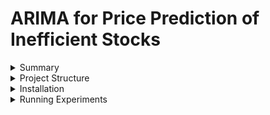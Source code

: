 # ARIMA for Price Prediction of Inefficient Stocks


<details>
  <summary>Summary</summary>
In this short project we applied weak-form market effiency tests to over 3000 Nasdaq listed stocks. For each stock we had daily opening, closing, 
high, and low prices over the past 50 years (depending on the company's status and when it was listed of course).

The four tests we applied were:
    1. Autocorrelation test
    2. Runs test
    3. Augmented Dickey-Fuller test
    4. Variance Ratio test

We saw great heterogeneity in efficiency among stocks, as well as among the tests' abilities to detect inefficiencies (e.g the unit root test deemed 
only around 22% of stocks inefficient, whereas this number was 86% for the variance ratio test). This demonstrates the different ways in which the 
time-series demonstrate non-randomness. After running efficiency tests that tested the null hypothesis that the data were generated by a random walk 
against against various alternatives,  we were then interested in whether arima models could be automically fit to "inefficient" stocks using a grid 
search with cross validation approach.

Due to computational constraints we limited our analysis to 100 randomly sampled stocks.
Generally, the arima models performed rather poorly (see the analysis notebook). We believe key reasons for this were:
    1. Lack of seasonality in our models (this was also a computational limitation)
    2. Complex shapes of the time series' pacfs and acfs

Overall, the results were close to expectation. Potential extensions would include:
    1. Introducing seasonality by moving to SARIMA models
    2. Increasing the sample size.
</details>


<details>
  <summary>Project Structure</summary>
    
- **data**: This folder contains the project's data in CSV format.
- **dev**: This folder contains work in progress
- **pipeline.py**: This file contains our automated time series forecasting training pipeline
- **evaluation.py**: This file contains a script that measures the performance of our models.
</details>


<details>
  <summary>Installation</summary>
We recommed using a virtual environment. Here's how you can set up the environment:

1. **Create a Virtual Environment**: Run the following command in your terminal to create a virtual environment named `venv`:

    ```
    python -m venv venv
    ```

2. **Activate the Virtual Environment**: Activate the virtual environment using the appropriate command for your operating system:

    For macOS/Linux:

    ```
    source venv/bin/activate
    ```

    For Windows:

    ```
    venv\Scripts\activate
    ```

3. **Install Requirements**: Once the virtual environment is activated, install the project dependencies using pip:

    ```
    pip install -r requirements.txt
    ```

4. **Download Data**: Populate the data dictionary by downloading data from kaggle:

    Head to [kaggle](https://www.kaggle.com/datasets/svaningelgem/nasdaq-daily-stock-prices/data) and download and unzip the Nasdaq stock price dataset and move it to the data/raw directory:
</details>

<details>
  <summary>Running Experiments</summary>
To run the experiments and replicate the results of our projects, run the following commands:

1. **Data Preprocessing**: This will created cleaned versions of all time series stored in the cleaned dir.

    ```
    python data_cleaning.py
    ```
2. **Run Weak-Form Tests**: This runs the autocorrelation, sample, unit root and variance ratio tests on all 3k stocks and saves the respective results to dataframes in the results dir.

    ```
    python autocorr_test.py
    python runs_test_package.py
    python unit_root_test.py
    python variance_ratio_test.py
    ```
3. **Train sample of 100 SARIMA models** This trains 100 ARIMA models using grid search and cross validation, and generates predictions based on them for the final 30 trading days in the data, which are saved to the predictions dir.
    ```
    python best_model_search.py --output_file sample_100_n.csv --sample --rolling --predict --n_test 30
    ```
4. **Analyse Results** Run the results_analysis.ipynb to generate the plots and insights discussed in the project paper. 
</details>
